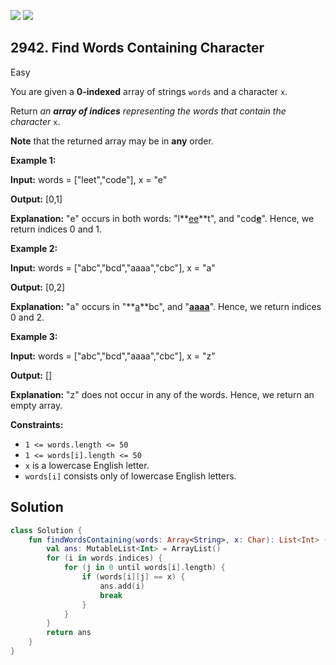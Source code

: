 [![](https://img.shields.io/github/stars/javadev/LeetCode-in-Kotlin?label=Stars&style=flat-square)](https://github.com/javadev/LeetCode-in-Kotlin)
[![](https://img.shields.io/github/forks/javadev/LeetCode-in-Kotlin?label=Fork%20me%20on%20GitHub%20&style=flat-square)](https://github.com/javadev/LeetCode-in-Kotlin/fork)

## 2942\. Find Words Containing Character

Easy

You are given a **0-indexed** array of strings `words` and a character `x`.

Return _an **array of indices** representing the words that contain the character_ `x`.

**Note** that the returned array may be in **any** order.

**Example 1:**

**Input:** words = ["leet","code"], x = "e"

**Output:** [0,1]

**Explanation:** "e" occurs in both words: "l**<ins>ee</ins>**t", and "cod<ins>**e**</ins>". Hence, we return indices 0 and 1. 

**Example 2:**

**Input:** words = ["abc","bcd","aaaa","cbc"], x = "a"

**Output:** [0,2]

**Explanation:** "a" occurs in "**<ins>a</ins>**bc", and "<ins>**aaaa**</ins>". Hence, we return indices 0 and 2. 

**Example 3:**

**Input:** words = ["abc","bcd","aaaa","cbc"], x = "z"

**Output:** []

**Explanation:** "z" does not occur in any of the words. Hence, we return an empty array. 

**Constraints:**

*   `1 <= words.length <= 50`
*   `1 <= words[i].length <= 50`
*   `x` is a lowercase English letter.
*   `words[i]` consists only of lowercase English letters.

## Solution

```kotlin
class Solution {
    fun findWordsContaining(words: Array<String>, x: Char): List<Int> {
        val ans: MutableList<Int> = ArrayList()
        for (i in words.indices) {
            for (j in 0 until words[i].length) {
                if (words[i][j] == x) {
                    ans.add(i)
                    break
                }
            }
        }
        return ans
    }
}
```